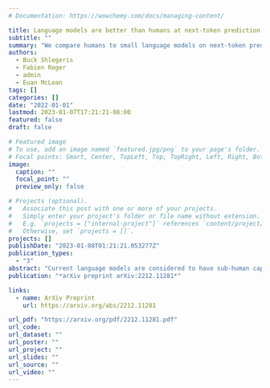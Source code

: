 ```yaml
---
# Documentation: https://wowchemy.com/docs/managing-content/

title: Language models are better than humans at next-token prediction
subtitle: ""
summary: "We compare humans to small language models on next-token prediction tasks, and find that even relatively small language models consistently outperform humans."
authors:
  - Buck Shlegeris
  - Fabien Roger
  - admin
  - Euan McLean
tags: []
categories: []
date: "2022-01-01"
lastmod: 2023-01-07T17:21:21-08:00
featured: false
draft: false

# Featured image
# To use, add an image named `featured.jpg/png` to your page's folder.
# Focal points: Smart, Center, TopLeft, Top, TopRight, Left, Right, BottomLeft, Bottom, BottomRight.
image:
  caption: ""
  focal_point: ""
  preview_only: false

# Projects (optional).
#   Associate this post with one or more of your projects.
#   Simply enter your project's folder or file name without extension.
#   E.g. `projects = ["internal-project"]` references `content/project/deep-learning/index.md`.
#   Otherwise, set `projects = []`.
projects: []
publishDate: "2023-01-08T01:21:21.053277Z"
publication_types:
  - "3"
abstract: "Current language models are considered to have sub-human capabilities at natural language tasks like question-answering or writing code. However, language models are not trained to perform well at these tasks, they are trained to accurately predict the next token given previous tokes in tokenized text. It is not clear whether language models are better or worse than humans at next token prediction. To try to answer this question, we performed two distinct experiments to directly compare humans and language models on this front: one measuring top-1 accuracy and the other measuring perplexity. In both experiments, we find humans to be consistently _worse_ than even relatively small language models like GPT3-Ada at next-token prediction."
publication: "*arXiv preprint arXiv:2212.11281*"

links:
  - name: ArXiv Preprint
    url: https://arxiv.org/abs/2212.11281

url_pdf: "https://arxiv.org/pdf/2212.11281.pdf"
url_code:
url_dataset: ""
url_poster: ""
url_project: ""
url_slides: ""
url_source: ""
url_video: ""
---
```


